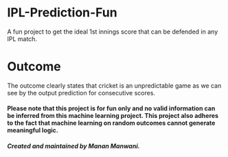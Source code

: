 # IPL-Prediction-Fun
A fun project to get the ideal 1st innings score that can be defended in any IPL match.

# Outcome
The outcome clearly states that cricket is an unpredictable game as we can see by the output prediction for consecutive scores.

#### Please note that this project is for fun only and no valid information can be inferred from this machine learning project. This project also adheres to the fact that machine learning on random outcomes cannot generate meaningful logic.

##### Created and maintained by Manan Manwani.

